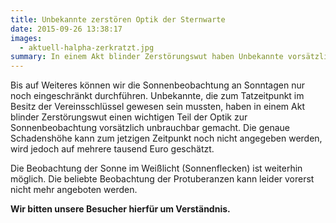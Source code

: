```yaml
---
title: Unbekannte zerstören Optik der Sternwarte
date: 2015-09-26 13:38:17
images:
  - aktuell-halpha-zerkratzt.jpg
summary: In einem Akt blinder Zerstörungswut haben Unbekannte vorsätzlich einen wichtigen Teil der Optik zur Sonnenbeobachtung unbrauchbar gemacht.
---
```


Bis auf Weiteres können wir die Sonnenbeobachtung an Sonntagen nur noch eingeschränkt durchführen. Unbekannte, die zum Tatzeitpunkt im Besitz der Vereinsschlüssel gewesen sein mussten, haben in einem Akt blinder Zerstörungswut einen wichtigen Teil der Optik zur Sonnenbeobachtung vorsätzlich unbrauchbar gemacht. Die genaue Schadenshöhe kann zum jetzigen Zeitpunkt noch nicht angegeben werden, wird jedoch auf mehrere tausend Euro geschätzt.

Die Beobachtung der Sonne im Weißlicht (Sonnenflecken) ist weiterhin möglich. Die beliebte Beobachtung der Protuberanzen kann leider vorerst nicht mehr angeboten werden.

**Wir bitten unsere Besucher hierfür um Verständnis.**
